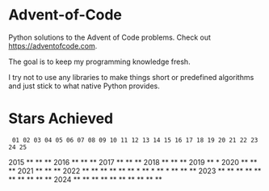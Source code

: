 # Advent-of-Code
Python solutions to the Advent of Code problems. Check out https://adventofcode.com.

The goal is to keep my programming knowledge fresh.

I try not to use any libraries to make things short or predefined algorithms and just stick to what native Python provides. 

# Stars Achieved

     01 02 03 04 05 06 07 08 09 10 11 12 13 14 15 16 17 18 19 20 21 22 23 24 25
2015 ** ** **
2016 ** ** **
2017 ** ** **
2018 ** ** **
2019 ** *
2020 ** ** **
2021 ** ** ** 
2022 ** ** ** ** ** ** *  ** *  ** *        ** ** ** 
2023 ** ** ** ** ** ** ** ** ** **
2024 ** ** ** ** ** ** ** ** ** **